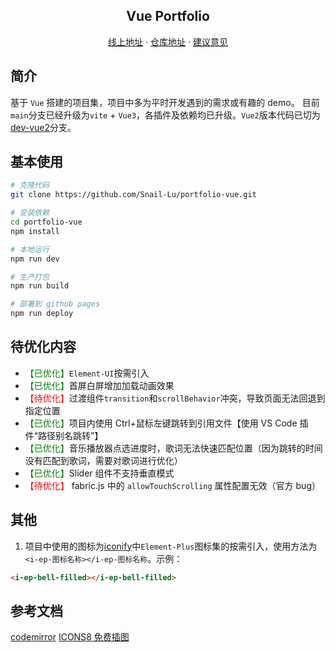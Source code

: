 <h2 align="center">Vue Portfolio</h2>
<p align="center">
    <a href="https://snail-lu.github.io/portfolio-vue/" target="_blank">线上地址</a>
    ·
    <a href="https://github.com/snail-lu/portfolio-vue" target="_blank">仓库地址</a>
    ·
    <a href="https://github.com/Snail-Lu/portfolio-vue/issues" target="_blank">建议意见</a>
</p>

## 简介

基于 `Vue` 搭建的项目集，项目中多为平时开发遇到的需求或有趣的 demo。
目前`main`分支已经升级为`vite` + `Vue3`，各插件及依赖均已升级。`Vue2`版本代码已切为[dev-vue2](https://github.com/Snail-Lu/portfolio-vue/tree/dev-vue2)分支。

## 基本使用

```bash
# 克隆代码
git clone https://github.com/Snail-Lu/portfolio-vue.git

# 安装依赖
cd portfolio-vue
npm install

# 本地运行
npm run dev

# 生产打包
npm run build

# 部署到 github pages
npm run deploy
```

## 待优化内容

-   <span style="color:green;">【已优化】</span>`Element-UI`按需引入
-   <span style="color:green;">【已优化】</span>首屏白屏增加加载动画效果
-   <span style="color:red;">【待优化】</span>过渡组件`transition`和`scrollBehavior`冲突，导致页面无法回退到指定位置
-   <span style="color:green;">【已优化】</span>项目内使用 Ctrl+鼠标左键跳转到引用文件【使用 VS Code 插件“路径别名跳转”】
-   <span style="color:green">【已优化】</span>音乐播放器点选进度时，歌词无法快速匹配位置（因为跳转的时间没有匹配到歌词，需要对歌词进行优化）
-   <span style="color:green">【已优化】</span>Slider 组件不支持垂直模式
-   <span style="color:red">【待优化】</span> fabric.js 中的 `allowTouchScrolling` 属性配置无效（官方 bug）

## 其他

1. 项目中使用的图标为[iconify](http://icon-sets.iconify.design/ep/)中`Element-Plus`图标集的按需引入，使用方法为`<i-ep-图标名称></i-ep-图标名称`。示例：

```html
<i-ep-bell-filled></i-ep-bell-filled>
```

## 参考文档

[codemirror](https://codemirror.net/5/doc/manual.html#usage)
[ICONS8 免费插图](https://icons8.com)
